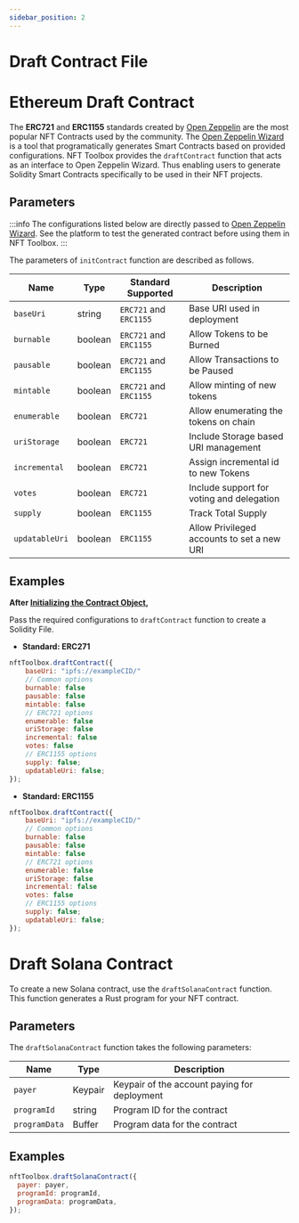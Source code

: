 ```yaml
---
sidebar_position: 2
---
```


# Draft Contract File

# Ethereum Draft Contract

The **ERC721** and **ERC1155** standards created by [Open Zeppelin](https://www.openzeppelin.com/contracts)
are the most popular NFT Contracts used by the community.
The [Open Zeppelin Wizard](https://wizard.openzeppelin.com/) is a tool that programatically generates
Smart Contracts based on provided configurations.
NFT Toolbox provides the `draftContract` function that acts as an interface to Open Zeppelin Wizard.
Thus enabling users to generate Solidity Smart Contracts specifically to be used in their NFT projects.

## Parameters

:::info
The configurations listed below are directly passed to [Open Zeppelin Wizard](https://wizard.openzeppelin.com/).
See the platform to test the generated contract before using them in NFT Toolbox.
:::

The parameters of `initContract` function are described as follows.

| Name           | Type    | Standard Supported     | Description                                |
| -------------- | ------- | ---------------------- | ------------------------------------------ |
| `baseUri`      | string  | `ERC721` and `ERC1155` | Base URI used in deployment                |
| `burnable`     | boolean | `ERC721` and `ERC1155` | Allow Tokens to be Burned                  |
| `pausable`     | boolean | `ERC721` and `ERC1155` | Allow Transactions to be Paused            |
| `mintable`     | boolean | `ERC721` and `ERC1155` | Allow minting of new tokens                |
| `enumerable`   | boolean | `ERC721`               | Allow enumerating the tokens on chain      |
| `uriStorage`   | boolean | `ERC721`               | Include Storage based URI management       |
| `incremental`  | boolean | `ERC721`               | Assign incremental id to new Tokens        |
| `votes`        | boolean | `ERC721`               | Include support for voting and delegation  |
| `supply`       | boolean | `ERC1155`              | Track Total Supply                         |
| `updatableUri` | boolean | `ERC1155`              | Allow Privileged accounts to set a new URI |

## Examples

**After [Initializing the Contract Object](/docs/Contracts/initializeContract),**

Pass the required configurations to `draftContract` function to create a Solidity File.

-   **Standard: ERC271**

```javascript
nftToolbox.draftContract({
	baseUri: "ipfs://exampleCID/"
	// Common options
	burnable: false
	pausable: false
	mintable: false
	// ERC721 options
	enumerable: false
	uriStorage: false
	incremental: false
	votes: false
	// ERC1155 options
	supply: false;
	updatableUri: false;
});
```

-   **Standard: ERC1155**

```javascript
nftToolbox.draftContract({
	baseUri: "ipfs://exampleCID/"
	// Common options
	burnable: false
	pausable: false
	mintable: false
	// ERC721 options
	enumerable: false
	uriStorage: false
	incremental: false
	votes: false
	// ERC1155 options
	supply: false;
	updatableUri: false;
});
```

# Draft Solana Contract 

To create a new Solana contract, use the `draftSolanaContract` function. This function generates a Rust program for your NFT contract.

## Parameters

The `draftSolanaContract` function takes the following parameters:


| Name           | Type    | Description                                |
| -------------- | -------  | ------------------------------------------ |
| `payer`      | Keypair  |  Keypair of the account paying for deployment              |
| `programId`     | string |  Program ID for the contract               |
| `programData`     | Buffer |  Program data for the contract            |

## Examples

```javascript
nftToolbox.draftSolanaContract({
  payer: payer,
  programId: programId,
  programData: programData,
});
```